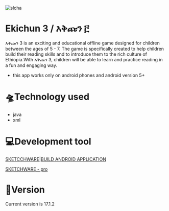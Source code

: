 
![slcha](https://user-images.githubusercontent.com/86925273/228262732-efdc9a42-b466-47b3-9e58-25b64c21a0ed.jpg)


# Ekichun 3 / እቅጩን ፫
እቅጩን 3 is an exciting and educational offline game designed for children between the ages of 5 - 7. The game is specifically created to help children build their reading skills and to introduce them to the rich culture of Ethiopia.With እቅጩን 3, children will be able to learn and practice reading in a fun and engaging way. 


+ this app works only on android phones and android version 5+

# 🛸Technology used 
+ java
+ xml



# 💻Development tool



[SKETCCHWARE|BUILD ANDROID APPLICATION]( https://www.mediafire.com/file/ghk7zgjybgg0zl8/Sketchware_3.9.9.apk/file)

[SKETCHWARE - pro](https://www.mediafire.com/file/fafz2vt7pnykmhr/Sketchware_Pro_6.3.0_fix1.apk/file)

# 📱Version

Current version is 17.1.2
